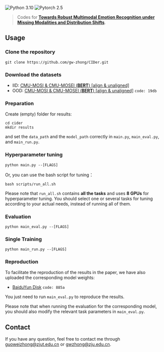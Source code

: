 ![Python 3.10](https://img.shields.io/badge/python-3.10-green)
![Pytorch 2.5](https://img.shields.io/badge/pytorch-2.5-orange)

>Codes for **[Towards Robust Multimodal Emotion Recognition under Missing Modalities and Distribution Shifts](https://arxiv.org/abs/2506.10452)**.

## Usage
### Clone the repository
    git clone https://github.com/gw-zhong/CIDer.git
### Download the datasets
+ IID: [CMU-MOSI & CMU-MOSEI (**BERT**) [align & unaligned]](https://github.com/thuiar/MMSA)
+ OOD: [CMU-MOSI & CMU-MOSEI (**BERT**) [align & unaligned]](https://pan.baidu.com/s/1Ob3VY5j1Vz1pIaJ_k_bq9Q) `code: 19db`
### Preparation
Create (empty) folder for results:
 ```
cd cider
 mkdir results
```
and set the `data_path` and the `model_path` correctly in `main.py`, `main_eval.py`, and `main_run.py`.
### Hyperparameter tuning
 ```
python main.py --[FLAGS]
 ```
Or, you can use the bash script for tuning：
 ```
bash scripts/run_all.sh
 ```
Please note that `run_all.sh` contains **all the tasks** and uses **8 GPUs** for hyperparameter tuning. You should select one or several tasks for tuning according to your actual needs, instead of running all of them.
### Evaluation
```
python main_eval.py --[FLAGS]
 ```
### Single Training
```
python main_run.py --[FLAGS]
 ```
### Reproduction
To facilitate the reproduction of the results in the paper, we have also uploaded the corresponding model weights:
- [BaiduYun Disk](https://pan.baidu.com/s/1mHIpZvG0lRYiIrv4xuN3bQ) `code: 885a`

You just need to run `main_eval.py` to reproduce the results.

Please note that when running the evaluation for the corresponding model, you should also modify the relevant task parameters in `main_eval.py`.
## Contact
If you have any question, feel free to contact me through [guoweizhong@zjut.edu.cn](guoweizhong@zjut.edu.cn) or [gwzhong@zju.edu.cn](gwzhong@zju.edu.cn).